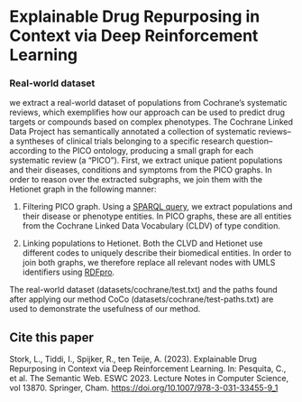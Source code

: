 # Explainable Drug Repurposing in Context via Deep Reinforcement Learning

### Real-world dataset
 we extract a real-world dataset of populations from Cochrane’s systematic reviews, which exemplifies how our approach
can be used to predict drug targets or compounds based on complex phenotypes. The Cochrane Linked Data Project has semantically annotated a collection of systematic reviews–a syntheses of clinical trials belonging to a specific research question–according to the PICO ontology, producing a small graph for each systematic review (a “PICO”). First, we extract unique patient populations and their diseases, conditions and symptoms from the PICO graphs. In order to reason over the extracted subgraphs, we join them with the Hetionet graph in
the following manner: 

1. Filtering PICO graph. Using a [SPARQL query](https://github.com/lisestork/coco/blob/master/queries/filteringPICOquery.txt), we extract populations and their disease or phenotype entities. In PICO graphs, these are all entities from the Cochrane Linked Data Vocabulary (CLDV) of type condition.

2. Linking populations to Hetionet. Both the CLVD and Hetionet use different codes to uniquely describe their biomedical entities. In order to join both graphs, we therefore replace all relevant nodes with UMLS identifiers using [RDFpro](https://github.com/lisestork/coco/blob/master/preprocessing/aggregate_and_process.sh).

The real-world dataset (datasets/cochrane/test.txt) and the paths found after applying our method CoCo (datasets/cochrane/test-paths.txt) are used to demonstrate the usefulness of our method. 

## Cite this paper
Stork, L., Tiddi, I., Spijker, R., ten Teije, A. (2023). Explainable Drug Repurposing in Context via Deep Reinforcement Learning. In: Pesquita, C., et al. The Semantic Web. ESWC 2023. Lecture Notes in Computer Science, vol 13870. Springer, Cham. https://doi.org/10.1007/978-3-031-33455-9_1
